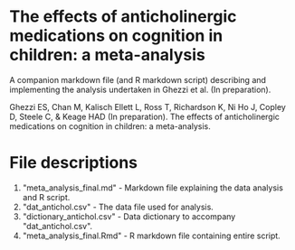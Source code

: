 # The effects of anticholinergic medications on cognition in children: a meta-analysis

A companion markdown file (and R markdown script) describing and implementing the analysis undertaken in Ghezzi et al. (In preparation). 

Ghezzi ES, Chan M, Kalisch Ellett L, Ross T, Richardson K, Ni Ho J, Copley D, Steele C, & Keage HAD (In preparation). The effects of anticholinergic medications on cognition in children: a meta-analysis.

# File descriptions
1. "meta_analysis_final.md" - Markdown file explaining the data analysis and R script.
2. "dat_antichol.csv" - The data file used for analysis. 
3. "dictionary_antichol.csv" - Data dictionary to accompany "dat_antichol.csv".
4. "meta_analysis_final.Rmd" - R markdown file containing entire script.
